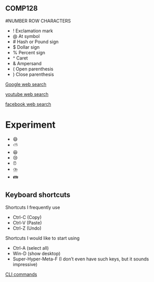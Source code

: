 ## COMP128
#NUMBER ROW CHARACTERS
- ! Exclamation mark
- @ At symbol
- \# Hash or Pound sign
- $ Dollar sign
- % Percent sign
- ^ Caret
- & Ampersand
- ( Open parenthesis
- ) Close parenthesis

[Google web search](https://www.google.com)

[youtube web search](https://www.youtube.com)

[facebook web search](https://www.facebook.com)

# Experiment
- 😄
- ⛅
- 😆
- 😢
- ⏰
- ⛈️
- 👪

## Keyboard shortcuts
Shortcuts I frequently use

- Ctrl-C (Copy)
- Ctrl-V (Paste)
- Ctrl-Z (Undo)

Shortcuts I would like to start using
- Ctrl-A (select all)
- Win-D (show desktop)
- Super-Hyper-Meta-F (I don’t even have such keys, but it sounds impressive)

[CLI commands](docs/cli.md)